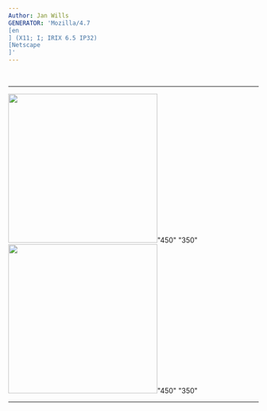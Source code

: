 ```yaml
---
Author: Jan Wills
GENERATOR: 'Mozilla/4.7 
[en
] (X11; I; IRIX 6.5 IP32) 
[Netscape
]'
---
```


 
  -------------------------------------------- --------------------------------------------
  <img height="300" width="300" src="image2a.gif">"450" "350"   <img height="300" width="300" src="image2c.gif">"450" "350"
  -------------------------------------------- --------------------------------------------

